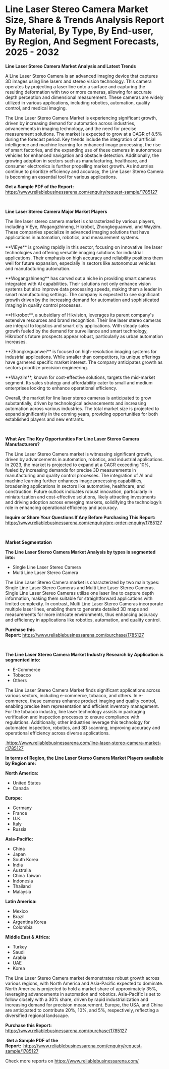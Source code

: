 <p><h1>Line Laser Stereo Camera Market Size, Share & Trends Analysis Report By Material, By Type, By End-user, By Region, And Segment Forecasts, 2025 - 2032</h1></p><p><strong>Line Laser Stereo Camera Market Analysis and Latest Trends</strong></p>
<p><p>A Line Laser Stereo Camera is an advanced imaging device that captures 3D images using line lasers and stereo vision technology. This camera operates by projecting a laser line onto a surface and capturing the resulting deformation with two or more cameras, allowing for accurate depth perception and dimensional measurement. These cameras are widely utilized in various applications, including robotics, automation, quality control, and medical imaging.</p><p>The Line Laser Stereo Camera Market is experiencing significant growth, driven by increasing demand for automation across industries, advancements in imaging technology, and the need for precise measurement solutions. The market is expected to grow at a CAGR of 8.5% during the forecast period. Key trends include the integration of artificial intelligence and machine learning for enhanced image processing, the rise of smart factories, and the expanding use of these cameras in autonomous vehicles for enhanced navigation and obstacle detection. Additionally, the growing adoption in sectors such as manufacturing, healthcare, and consumer electronics is further propelling market growth. As industries continue to prioritize efficiency and accuracy, the Line Laser Stereo Camera is becoming an essential tool for various applications.</p></p>
<p><strong>Get a Sample PDF of the Report:&nbsp;</strong> <a href="https://www.reliablebusinessarena.com/enquiry/request-sample/1785127?utm_campaign=1891&utm_medium=2&utm_source=Github&utm_content=ia&utm_term=25032025&utm_id=line-laser-stereo-camera">https://www.reliablebusinessarena.com/enquiry/request-sample/1785127</a></p>
<p>&nbsp;</p>
<p><strong>Line Laser Stereo Camera Major Market Players</strong></p>
<p><p>The line laser stereo camera market is characterized by various players, including ViEye, Wogangzhineng, Hikrobot, Zhongkeguanwei, and Wayzim. These companies specialize in advanced imaging solutions that have applications in automation, robotics, and measurement systems.</p><p>**ViEye** is growing rapidly in this sector, focusing on innovative line laser technologies and offering versatile imaging solutions for industrial applications. Their emphasis on high accuracy and reliability positions them well for future expansion, especially in sectors like autonomous vehicles and manufacturing automation.</p><p>**Wogangzhineng** has carved out a niche in providing smart cameras integrated with AI capabilities. Their solutions not only enhance vision systems but also improve data processing speeds, making them a leader in smart manufacturing settings. The company is expected to see significant growth driven by the increasing demand for automation and sophisticated imaging in quality control processes.</p><p>**Hikrobot**, a subsidiary of Hikvision, leverages its parent company's extensive resources and brand recognition. Their line laser stereo cameras are integral to logistics and smart city applications. With steady sales growth fueled by the demand for surveillance and smart technology, Hikrobot's future prospects appear robust, particularly as urban automation increases.</p><p>**Zhongkeguanwei** is focused on high-resolution imaging systems for industrial applications. While smaller than competitors, its unique offerings have garnered specific market interest. The company anticipates growth as sectors prioritize precision engineering.</p><p>**Wayzim**, known for cost-effective solutions, targets the mid-market segment. Its sales strategy and affordability cater to small and medium enterprises looking to enhance operational efficiency.</p><p>Overall, the market for line laser stereo cameras is anticipated to grow substantially, driven by technological advancements and increasing automation across various industries. The total market size is projected to expand significantly in the coming years, providing opportunities for both established players and new entrants.</p></p>
<p>&nbsp;</p>
<p><strong>What Are The Key Opportunities For Line Laser Stereo Camera Manufacturers?</strong></p>
<p><p>The Line Laser Stereo Camera market is witnessing significant growth, driven by advancements in automation, robotics, and industrial applications. In 2023, the market is projected to expand at a CAGR exceeding 10%, fueled by increasing demands for precise 3D measurements in manufacturing and quality control processes. The integration of AI and machine learning further enhances image processing capabilities, broadening applications in sectors like automotive, healthcare, and construction. Future outlook indicates robust innovation, particularly in miniaturization and cost-effective solutions, likely attracting investments and driving adoption across emerging markets, solidifying the technology’s role in enhancing operational efficiency and accuracy.</p></p>
<p><strong>Inquire or Share Your Questions If Any Before Purchasing This Report:</strong> <a href="https://www.reliablebusinessarena.com/enquiry/pre-order-enquiry/1785127?utm_campaign=1891&utm_medium=2&utm_source=Github&utm_content=ia&utm_term=25032025&utm_id=line-laser-stereo-camera">https://www.reliablebusinessarena.com/enquiry/pre-order-enquiry/1785127</a></p>
<p>&nbsp;</p>
<p><strong>Market Segmentation</strong></p>
<p><strong>The Line Laser Stereo Camera Market Analysis by types is segmented into:</strong></p>
<p><ul><li>Single Line Laser Stereo Camera</li><li>Multi Line Laser Stereo Camera</li></ul></p>
<p><p>The Line Laser Stereo Camera market is characterized by two main types: Single Line Laser Stereo Cameras and Multi Line Laser Stereo Cameras. Single Line Laser Stereo Cameras utilize one laser line to capture depth information, making them suitable for straightforward applications with limited complexity. In contrast, Multi Line Laser Stereo Cameras incorporate multiple laser lines, enabling them to generate detailed 3D maps and measurements for more intricate environments, thus enhancing accuracy and efficiency in applications like robotics, automation, and quality control.</p></p>
<p><strong>Purchase this Report:&nbsp;</strong><a href="https://www.reliablebusinessarena.com/purchase/1785127?utm_campaign=1891&utm_medium=2&utm_source=Github&utm_content=ia&utm_term=25032025&utm_id=line-laser-stereo-camera">https://www.reliablebusinessarena.com/purchase/1785127</a></p>
<p>&nbsp;</p>
<p><strong>The Line Laser Stereo Camera Market Industry Research by Application is segmented into:</strong></p>
<p><ul><li>E-Commerce</li><li>Tobacco</li><li>Others</li></ul></p>
<p><p>The Line Laser Stereo Camera Market finds significant applications across various sectors, including e-commerce, tobacco, and others. In e-commerce, these cameras enhance product imaging and quality control, enabling precise item representation and efficient inventory management. For the tobacco industry, line laser technology assists in packaging verification and inspection processes to ensure compliance with regulations. Additionally, other industries leverage this technology for automated inspection, robotics, and 3D scanning, improving accuracy and operational efficiency across diverse applications.</p></p>
<p><a href="https://www.reliablebusinessarena.com/line-laser-stereo-camera-market-r1785127?utm_campaign=1891&utm_medium=2&utm_source=Github&utm_content=ia&utm_term=25032025&utm_id=line-laser-stereo-camera">&nbsp;https://www.reliablebusinessarena.com/line-laser-stereo-camera-market-r1785127</a></p>
<p><strong>In terms of Region, the Line Laser Stereo Camera Market Players available by Region are:</strong></p>
<p>
    <p> <strong> North America: </strong>
        <ul>
            <li>United States</li>
            <li>Canada</li>
        </ul>
        </p> 
    <p> <strong> Europe: </strong>
        <ul>
            <li>Germany</li>
            <li>France</li>
            <li>U.K.</li>
            <li>Italy</li>
            <li>Russia</li>
        </ul>
        </p> 
    <p> <strong> Asia-Pacific: </strong>
        <ul>
            <li>China</li>
            <li>Japan</li>
            <li>South Korea</li>
            <li>India</li>
            <li>Australia</li>
            <li>China Taiwan</li>
            <li>Indonesia</li>
            <li>Thailand</li>
            <li>Malaysia</li>
        </ul>
        </p> 
    <p> <strong> Latin America: </strong>
        <ul>
            <li>Mexico</li>
            <li>Brazil</li>
            <li>Argentina Korea</li>
            <li>Colombia</li>
        </ul>
        </p> 
    <p> <strong> Middle East & Africa: </strong>
        <ul>
            <li>Turkey</li>
            <li>Saudi</li>
            <li>Arabia</li>
            <li>UAE</li>
            <li>Korea</li>
        </ul>
    </p>
    </p>
<p><p>The Line Laser Stereo Camera market demonstrates robust growth across various regions, with North America and Asia-Pacific expected to dominate. North America is projected to hold a market share of approximately 35%, leveraging advancements in automation and robotics. Asia-Pacific is set to follow closely with a 30% share, driven by rapid industrialization and increasing demand for precision measurement. Europe, the USA, and China are anticipated to contribute 20%, 10%, and 5%, respectively, reflecting a diversified regional landscape.</p></p>
<p><strong>Purchase this Report: </strong><a href="https://www.reliablebusinessarena.com/purchase/1785127?utm_campaign=1891&utm_medium=2&utm_source=Github&utm_content=ia&utm_term=25032025&utm_id=line-laser-stereo-camera">https://www.reliablebusinessarena.com/purchase/1785127</a></p>
<p>&nbsp;<strong>Get a Sample PDF of the Report:&nbsp;&nbsp;</strong><a href="https://www.reliablebusinessarena.com/enquiry/request-sample/1785127?utm_campaign=1891&utm_medium=2&utm_source=Github&utm_content=ia&utm_term=25032025&utm_id=line-laser-stereo-camera">https://www.reliablebusinessarena.com/enquiry/request-sample/1785127</a></p>
<p><strong></strong></p>
<p>Check more reports on <a href="https://www.reliablebusinessarena.com/?utm_campaign=1891&utm_medium=2&utm_source=Github&utm_content=ia&utm_term=25032025&utm_id=line-laser-stereo-camera">https://www.reliablebusinessarena.com/</a></p>
